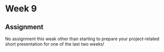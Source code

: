 # Week 9

## Assignment

No assignment this weak other than starting to prepare your project-related short presentation for one of the last two weeks!
